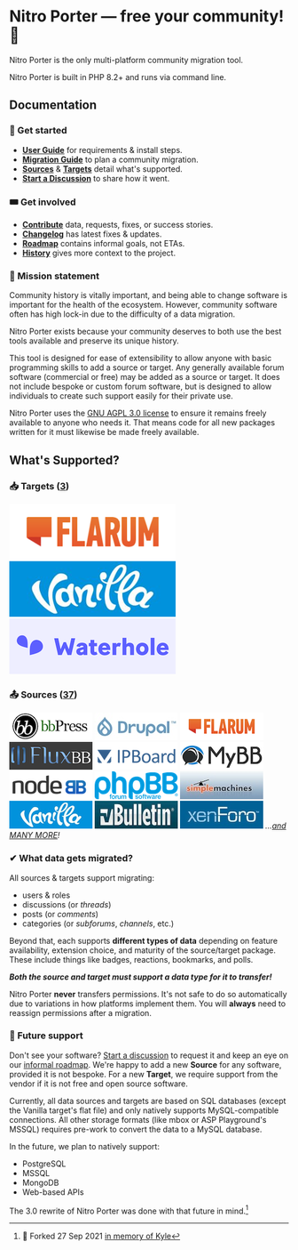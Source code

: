 Nitro Porter — free your community! 🚀
==============

Nitro Porter is the only multi-platform community migration tool. 

Nitro Porter is built in PHP 8.2+ and runs via command line.

## Documentation

### 🚥 Get started

* [**User Guide**](https://nitroporter.org/guide) for requirements & install steps.
* [**Migration Guide**](https://nitroporter.org/migrations) to plan a community migration.
* [**Sources**](https://nitroporter.org/sources) & [**Targets**](https://nitroporter.org/targets) detail what's supported.
* [**Start a Discussion**](https://github.com/linc/nitro-porter/discussions) to share how it went.

### 🎟️ Get involved

* [**Contribute**](docs/contribute.md) data, requests, fixes, or success stories.
* [**Changelog**](CHANGELOG.md) has latest fixes & updates.
* [**Roadmap**](https://github.com/users/linc/projects/2) contains informal goals, not ETAs.
* [**History**](docs/history.md) gives more context to the project.

### 🚀 Mission statement

Community history is vitally important, and being able to change software is important for the health of the ecosystem.
However, community software often has high lock-in due to the difficulty of a data migration.

Nitro Porter exists because your community deserves to both use the best tools available and preserve its unique history.

This tool is designed for ease of extensibility to allow anyone with basic programming skills to add a source or target.
Any generally available forum software (commercial or free) may be added as a source or target.
It does not include bespoke or custom forum software, but is designed to allow individuals to create such support easily for their private use.

Nitro Porter uses the [GNU AGPL 3.0 license](COPYING) to ensure it remains freely available to anyone who needs it.
That means code for all new packages written for it must likewise be made freely available.

## What's Supported?

### 📥 Targets ([3](https://nitroporter.org/targets))

![Flarum](docs/assets/logos/flarum-300x100.png)
![Vanilla](docs/assets/logos/vanilla-300x100.png)
![Waterhole](docs/assets/logos/waterhole-300x100.png)

### 📤 Sources ([37](https://nitroporter.org/sources))

![bbPress](docs/assets/logos/bbpress-150x50.png)
![Drupal](docs/assets/logos/drupal-150x50.jpeg)
![Flarum](docs/assets/logos/flarum-150x50.png)
![FluxBB](docs/assets/logos/fluxbb-150x50.png)
![IPBoard](docs/assets/logos/ipboard-150x50.png)
![MyBB](docs/assets/logos/mybb-150x50.png)
![NodeBB](docs/assets/logos/nodebb-150x50.png)
![phpBB](docs/assets/logos/phpbb-150x50.png)
![Simple Machines (SMF)](docs/assets/logos/smf-150x50.jpeg)
![Vanilla](docs/assets/logos/vanilla-150x50.png)
![vBulletin](docs/assets/logos/vbulletin-150x50.jpeg)
![XenForo](docs/assets/logos/xenforo-150x50.jpeg)
_...[and MANY MORE](https://nitroporter.org/sources)!_

### ✔ What data gets migrated?

All sources & targets support migrating:
* users & roles
* discussions (or _threads_)
* posts (or _comments_)
* categories (or _subforums_, _channels_, etc.)

Beyond that, each supports **different types of data** depending on feature availability, extension choice, and maturity of the source/target package.
These include things like badges, reactions, bookmarks, and polls.

**_Both the source and target must support a data type for it to transfer!_**

Nitro Porter **never** transfers permissions. It's not safe to do so automatically due to variations in how platforms implement them.
You will **always** need to reassign permissions after a migration.

### 🔭 Future support

Don't see your software? [Start a discussion](https://github.com/linc/nitro-porter/discussions/new) to request it and keep an eye on our [informal roadmap](https://github.com/users/linc/projects/2).
We're happy to add a new **Source** for any software, provided it is not bespoke.
For a new **Target**, we require support from the vendor if it is not free and open source software.

Currently, all data sources and targets are based on SQL databases (except the Vanilla target's flat file)
and only natively supports MySQL-compatible connections. All other storage formats (like mbox or ASP Playground's MSSQL) 
requires pre-work to convert the data to a MySQL database.

In the future, we plan to natively support:
* PostgreSQL
* MSSQL
* MongoDB
* Web-based APIs

The 3.0 rewrite of Nitro Porter was done with that future in mind.[^1]

[^1]: 🚀 Forked 27 Sep 2021 [in memory of Kyle](https://icrontic.com/discussion/101265)

